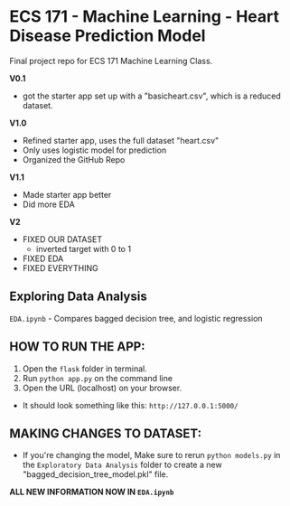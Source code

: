 # ECS 171 - Machine Learning -  Heart Disease Prediction Model
Final project repo for ECS 171 Machine Learning Class.

**V0.1** 
- got the starter app set up with a "basicheart.csv", which is a reduced dataset.

**V1.0** 
- Refined starter app, uses the full dataset "heart.csv"
- Only uses logistic model for prediction
- Organized the GitHub Repo

**V1.1** 
- Made starter app better
- Did more EDA

**V2** 
- FIXED OUR DATASET
    - inverted target with 0 to 1
- FIXED EDA
- FIXED EVERYTHING

## Exploring Data Analysis
``EDA.ipynb`` - Compares bagged decision tree, and logistic regression

## HOW TO RUN THE APP:
1) Open the ``flask`` folder in terminal.
2) Run ``python app.py`` on the command line
3) Open the URL (localhost) on your browser.
- It should look something like this: ``http://127.0.0.1:5000/``

## MAKING CHANGES TO DATASET:
- If you're changing the model, Make sure to rerun ``python models.py`` in the ``Exploratory Data Analysis`` folder to create a new "bagged_decision_tree_model.pkl" file.

**ALL NEW INFORMATION NOW IN ``EDA.ipynb``**
